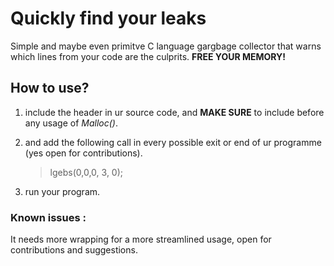# Quickly find your leaks
Simple and maybe even primitve C language gargbage collector that warns which lines from your code are the culprits. **FREE YOUR MEMORY!**
## How to use?
1. include the header in ur source code, and **MAKE SURE** to include before any usage of *Malloc()*.
2. and add the following call in every possible exit or end of ur programme (yes open for contributions).

     > lgebs(0,0,0, 3, 0);

4. run your program.


### Known issues :
It needs more wrapping for a more streamlined usage, open for contributions and suggestions.
